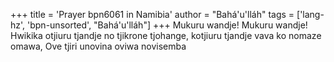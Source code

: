 +++
title = 'Prayer bpn6061 in Namibia'
author = "Bahá'u'lláh"
tags = ['lang-hz', 'bpn-unsorted', "Bahá'u'lláh"]
+++
Mukuru wandje! Mukuru wandje! Hwikika otjiuru tjandje no tjikrone tjohange, kotjiuru tjandje vava ko nomaze omawa, Ove tjiri unovina oviwa novisemba
